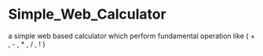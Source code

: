 # Simple_Web_Calculator
a simple web based calculator which perform fundamental operation like ( + , - , * , / , ! )
